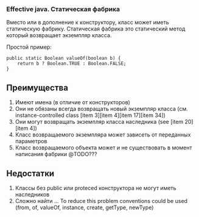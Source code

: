 ### Effective java. Статическая фабрика

Вместо или в дополнение к конструктору, класс может иметь статическую фабрику.
Статическая фабрика это статический метод который возвращает экземпляр класса.

Простой пример:
```
public static Boolean valueOf(boolean b) {
	return b ? Boolean.TRUE : Boolean.FALSE;
}
```

## Преимущества 
1. Имеют имена (в отличие от конструкторов)
2. Они не обязаны всегда возвращать новый экземпляр класса (см. instance-controlled class [item 3][item 4][item 17][item 34])
3. Они могут возвращать экземпляр класса наследника (see [item 20][item 4])
4. Класс возвращаемого экземпляра может зависеть от переданных параметров
5. Класс возвращаемого объекта может и не существовать в момент написания фабрики @TODO???

## Недостатки
1. Классы без public или proteced конструктора не могут иметь наследников
2. Сложно найти ...
To reduce this problem conventions could be used (from, of, valueOf, instance, create, getType, newType)